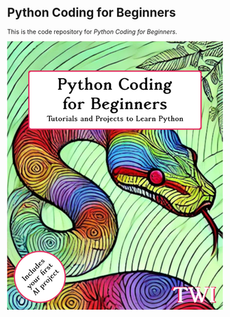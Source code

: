# Python Coding for Beginners

This is the code repository for *Python Coding for Beginners*.

![Front cover of Python Coding for Beginners](<img/README Front Cover.png>)